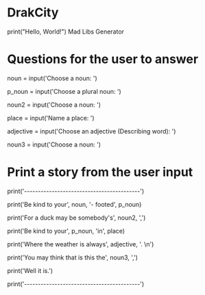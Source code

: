 # DrakCity 
print("Hello, World!") 
Mad Libs Generator
# Questions for the user to answer

noun = input('Choose a noun: ')

p_noun = input('Choose a plural noun: ')

noun2 = input('Choose a noun: ')

place = input('Name a place: ')

adjective = input('Choose an adjective (Describing word): ')

noun3 = input('Choose a noun: ')

# Print a story from the user input

print('------------------------------------------')

print('Be kind to your', noun, '- footed', p_noun)

print('For a duck may be somebody\'s', noun2, ',')

print('Be kind to your', p_noun, 'in', place)

print('Where the weather is always', adjective, '. \n')

print('You may think that is this the', noun3, ',')

print('Well it is.')

print('------------------------------------------')
